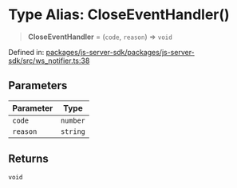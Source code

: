 # Type Alias: CloseEventHandler()

> **CloseEventHandler** = (`code`, `reason`) => `void`

Defined in: [packages/js-server-sdk/packages/js-server-sdk/src/ws\_notifier.ts:38](https://github.com/fishjam-cloud/js-server-sdk/blob/891a2e978ee650dde85956b1c7d697c5ffa577dc/packages/js-server-sdk/src/ws_notifier.ts#L38)

## Parameters

| Parameter | Type |
| ------ | ------ |
| `code` | `number` |
| `reason` | `string` |

## Returns

`void`
